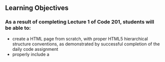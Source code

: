 ## Learning Objectives
### As a result of completing Lecture 1 of Code 201, students will be able to:

- create a HTML page from scratch, with proper HTML5 hierarchical structure conventions, as demonstrated by successful completion of the daily code assignment
- properly include a <script> tag in an HTML document that will interact with the user via prompt/alert, as demonstrated by successful completion of the daily code assignment
- write JavaScript that will interact with the user via prompt/alert, as demonstrated by successful completion of the daily code assignment
- use the command line to create and change directories, create and list files, and open files in a text editor and in a web browser, as demonstrated by successful completion of the daily code assignment
- install & use plugins for their text editor, including a minimap and a JavaScript linter, as measured by observations of the instructional staff

### Kickoff
This is the welcome and introduction to Code Fellows. You will meet the campus manager and learn about campus operations and policies.

### Academic Overview
The instructor will give an overview of the topics to be covered in this course and how those topics fit into the overall academic program at Code Fellows.

### Unix & Git
Introduction to core the concepts of file management from the command line and the fundamentals of Git and GitHub.

- `pwd` = present working directory
- `tree` = shows the filetree of your directory
- `ls`, `ls -la` = list all the files and folders located in your current directory
- `cd` = change directory
- `mkdir` = make directory
- `touch` = create a new file
- `code` = open up this file in VSCode
- `mv` = move a file
- `rm` = remove a file
- `cp` = copy a file

## Set up a JavaScript linter
Setup your linter by opening your terminal and type `cd` to navigate to their home directory. Then type `code .eslintrc.json`, which will create a new file called .`eslintrc.json` and open it in VSCode. You should then paste the contents of the .`eslintrc.json` file, which is located in the root of the class repository.

### Additional VSCode Settings
In the lower left-hand corner of VSCode, click on the gear icon and select "Settings". Use the search functionality to set the following values:

- "editor.tabSize" should be set to 2
- "editor.detectIndentation" should be set to true
- "editor.wordWrap" should be set to "on"
- "editor.minimap.enabled" should be set to true